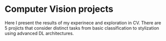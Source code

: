 # Computer Vision projects

Here I present the results of my experinece and exploration in CV. There are 5 projicts that consider distinct tasks from basic classification to stylization using advanced DL architectures.
